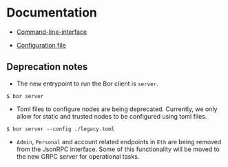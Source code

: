 
# Documentation

- [Command-line-interface](./cli)

- [Configuration file](./config.md)

## Deprecation notes

- The new entrypoint to run the Bor client is ```server```.

```
$ bor server
```

- Toml files to configure nodes are being deprecated. Currently, we only allow for static and trusted nodes to be configured using toml files.

```
$ bor server --config ./legacy.toml
```

- ```Admin```, ```Personal``` and account related endpoints in ```Eth``` are being removed from the JsonRPC interface. Some of this functionality will be moved to the new GRPC server for operational tasks.

